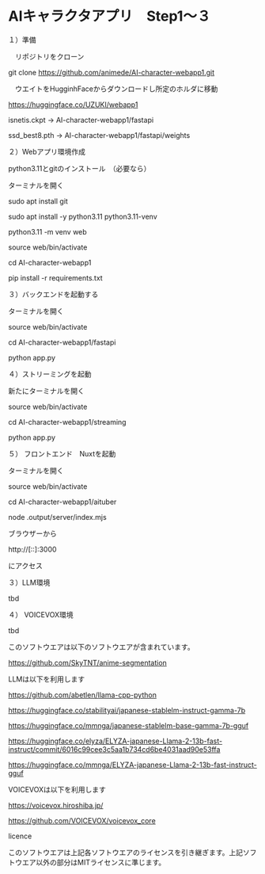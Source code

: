 # AIキャラクタアプリ　Step1〜３
１）準備

　リポジトリをクローン

  git clone https://github.com/animede/AI-character-webapp1.git
 
 
　ウエイトをHugginhFaceからダウンロードし所定のホルダに移動

  https://huggingface.co/UZUKI/webapp1

  isnetis.ckpt -> AI-character-webapp1/fastapi

  ssd_best8.pth -> AI-character-webapp1/fastapi/weights



２）Webアプリ環境作成

  python3.11とgitのインストール　（必要なら）

  ターミナルを開く

  sudo apt install git

  sudo apt install -y python3.11 python3.11-venv

  python3.11 -m venv web

  source web/bin/activate

  cd  AI-character-webapp1

  pip install -r requirements.txt


３）バックエンドを起動する

  ターミナルを開く

  source web/bin/activate

  cd AI-character-webapp1/fastapi

  python app.py


４）ストリーミングを起動

  新たにターミナルを開く

  source web/bin/activate

  cd AI-character-webapp1/streaming

  python app.py


５）
フロントエンド　Nuxtを起動

ターミナルを開く

source web/bin/activate

cd AI-character-webapp1/aituber

node .output/server/index.mjs

ブラウザーから

http://[::]:3000

にアクセス



３）LLM環境

tbd



４） VOICEVOX環境

tbd



このソフトウエアは以下のソフトウエアが含まれています。

https://github.com/SkyTNT/anime-segmentation

LLMは以下を利用します

https://github.com/abetlen/llama-cpp-python

https://huggingface.co/stabilityai/japanese-stablelm-instruct-gamma-7b

https://huggingface.co/mmnga/japanese-stablelm-base-gamma-7b-gguf

https://huggingface.co/elyza/ELYZA-japanese-Llama-2-13b-fast-instruct/commit/6016c99cee3c5aa1b734cd6be4031aad90e53ffa

https://huggingface.co/mmnga/ELYZA-japanese-Llama-2-13b-fast-instruct-gguf


VOICEVOXは以下を利用します

https://voicevox.hiroshiba.jp/

https://github.com/VOICEVOX/voicevox_core


licence

このソフトウエアは上記各ソフトウエアのライセンスを引き継ぎます。上記ソフトウエア以外の部分はMITライセンスに準じます。




